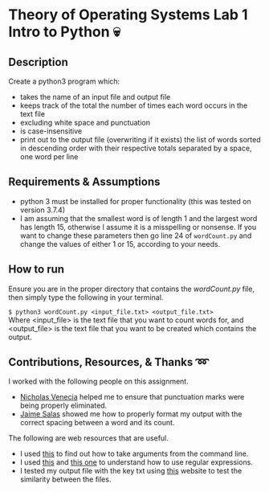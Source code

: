 # Theory of Operating Systems Lab 1 Intro to Python :skull:

## Description
Create a python3 program which:
- takes the name of an input file and output file
- keeps track of the total the number of times each word occurs in the text file
- excluding white space and punctuation
- is case-insensitive
- print out to the output file (overwriting if it exists) the list of words sorted in descending order with their respective totals separated by a space, one word per line

## Requirements & Assumptions 
- python 3 must be installed for proper functionality (this was tested on version 3.7.4)
- I am assuming that the smallest word is of length 1 and the largest word has length 15, otherwise I assume it is a misspelling or nonsense. If you want to change these parameters then go line 24 of `wordCount.py` and change the values of either 1 or 15, according to your needs.

## How to run
Ensure you are in the proper directory that contains the *wordCount.py* file, then simply type the following in your terminal.

`$ python3 wordCount.py <input_file.txt> <output_file.txt>`\
Where <input_file> is the text file that you want to count words for, and <output_file> is the text file that you want to be created which contains the output.

## Contributions, Resources, & Thanks :loop:
I worked with the following people on this assignment. 
- [Nicholas Venecia](https://github.com/nicholasvenecia) helped me to ensure that punctuation marks were being properly eliminated.
- [Jaime Salas](https://github.com/Josalas16) showed me how to properly format my output with the correct spacing between a word and its count.

The following are web resources that are useful.
- I used [this](https://stackabuse.com/command-line-arguments-in-python/) to find out how to take arguments from the command line.
- I used [this](https://docs.python.org/3/library/re.html) and [this one](https://www.guru99.com/python-regular-expressions-complete-tutorial.html) to understand how to use regular expressions.
- I tested my output file with the key txt using [this](https://copyleaks.com/compare) website to test the similarity between the files.

